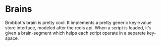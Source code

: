 # Brains

Brobbot's brain is pretty cool. It implements a pretty generic key->value store interface, modeled after the redis api.
When a script is loaded, it's given a brain-segment which helps each script operate in a separete key-space.
